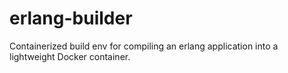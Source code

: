 # erlang-builder
Containerized build env for compiling an erlang application into a lightweight Docker container.
